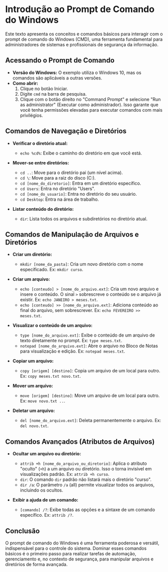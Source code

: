 # Introdução ao Prompt de Comando do Windows

Este texto apresenta os conceitos e comandos básicos para interagir com o prompt de comando do Windows (CMD), uma ferramenta fundamental para administradores de sistemas e profissionais de segurança da informação.

## Acessando o Prompt de Comando

* **Versão do Windows:** O exemplo utiliza o Windows 10, mas os comandos são aplicáveis a outras versões.
* **Como abrir:**
    1.  Clique no botão Iniciar.
    2.  Digite `cmd` na barra de pesquisa.
    3.  Clique com o botão direito no "Command Prompt" e selecione "Run as administrator" (Executar como administrador). Isso garante que você tenha permissões elevadas para executar comandos com mais privilégios.

## Comandos de Navegação e Diretórios

* **Verificar o diretório atual:**
    * `echo %cd%`: Exibe o caminho do diretório em que você está.

* **Mover-se entre diretórios:**
    * `cd ..`: Move para o diretório pai (um nível acima).
    * `cd \`: Move para a raiz do disco (C:\).
    * `cd [nome_do_diretorio]`: Entra em um diretório específico.
    * `cd Users`: Entra no diretório "Users".
    * `cd [nome_do_usuario]`: Entra no diretório do seu usuário.
    * `cd Desktop`: Entra na área de trabalho.

* **Listar conteúdo do diretório:**
    * `dir`: Lista todos os arquivos e subdiretórios no diretório atual.

## Comandos de Manipulação de Arquivos e Diretórios

* **Criar um diretório:**
    * `mkdir [nome_da_pasta]`: Cria um novo diretório com o nome especificado. Ex: `mkdir curso`.

* **Criar um arquivo:**
    * `echo [conteudo] > [nome_do_arquivo.ext]`: Cria um novo arquivo e insere o conteúdo. O sinal `>` sobrescreve o conteúdo se o arquivo já existir. Ex: `echo JANEIRO > meses.txt`.
    * `echo [conteudo] >> [nome_do_arquivo.ext]`: Adiciona conteúdo ao final do arquivo, sem sobrescrever. Ex: `echo FEVEREIRO >> meses.txt`.

* **Visualizar o conteúdo de um arquivo:**
    * `type [nome_do_arquivo.ext]`: Exibe o conteúdo de um arquivo de texto diretamente no prompt. Ex: `type meses.txt`.
    * `notepad [nome_do_arquivo.ext]`: Abre o arquivo no Bloco de Notas para visualização e edição. Ex: `notepad meses.txt`.

* **Copiar um arquivo:**
    * `copy [origem] [destino]`: Copia um arquivo de um local para outro. Ex: `copy meses.txt novo.txt`.

* **Mover um arquivo:**
    * `move [origem] [destino]`: Move um arquivo de um local para outro. Ex: `move novo.txt ..`.

* **Deletar um arquivo:**
    * `del [nome_do_arquivo.ext]`: Deleta permanentemente o arquivo. Ex: `del novo.txt`.

## Comandos Avançados (Atributos de Arquivos)

* **Ocultar um arquivo ou diretório:**
    * `attrib +h [nome_do_arquivo_ou_diretorio]`: Aplica o atributo "oculto" (`+h`) a um arquivo ou diretório. Isso o torna invisível em visualizações padrão. Ex: `attrib +h curso`.
    * `dir`: O comando `dir` padrão não listará mais o diretório "curso".
    * `dir /a`: O parâmetro `/a` (all) permite visualizar todos os arquivos, incluindo os ocultos.

* **Exibir a ajuda de um comando:**
    * `[comando] /?`: Exibe todas as opções e a sintaxe de um comando específico. Ex: `attrib /?`.

## Conclusão

O prompt de comando do Windows é uma ferramenta poderosa e versátil, indispensável para o controle do sistema. Dominar esses comandos básicos é o primeiro passo para realizar tarefas de automação, gerenciamento e, no contexto de segurança, para manipular arquivos e diretórios de forma avançada.
